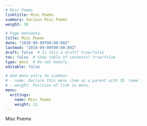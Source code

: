 ```yaml
---
# Misc Poems
linktitle: Misc Poems
summary: Various Misc Poems
weight: 10

# Page metadata.
title: Misc Poems
date: "2018-09-09T00:00:00Z"
lastmod: "2018-09-09T00:00:00Z"
draft: false  # Is this a draft? true/false
toc: false  # Show table of contents? true/false
type: docs  # Do not modify.
editable: false

# Add menu entry to sidebar.
# - name: Declare this menu item as a parent with ID `name`.
# - weight: Position of link in menu.
menu:
  writings:
    name: Misc Poems
    weight: 11
---
```




Misc Poems 